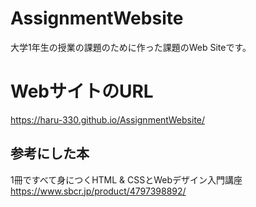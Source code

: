 # AssignmentWebsite
大学1年生の授業の課題のために作った課題のWeb Siteです。
# WebサイトのURL
https://haru-330.github.io/AssignmentWebsite/
## 参考にした本
1冊ですべて身につくHTML & CSSとWebデザイン入門講座
https://www.sbcr.jp/product/4797398892/
